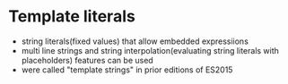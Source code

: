 # Template literals
- string literals(fixed values) that allow embedded expressiions
- multi line strings and string interpolation(evaluating string literals with placeholders) features can be used
- were called "template strings" in prior editions of ES2015
